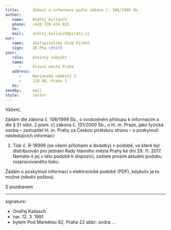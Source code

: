 ```yaml
---
title:      Žádost o informace podle zákona č. 106/1999 Sb.
author:
   name:    Ondřej Kallasch
   phone:   +420 720 474 822
   ds:      
   mail:    ondrej.kallasch@pirati.cz
our:
   name:    Zastupitelský klub Pirátů
   sign:    ZK Pha \#9470
your:
   role:    povinný subjekt
   name:    
      -     hlavní město Praha
   address:
      -     Mariánské náměstí 2
      -     110 00, Praha 1
   ds:      
sendby:     mail
style:      letter
---
```


Vážení,

žádám dle zákona č. 106/1999 Sb., o svobodném přístupu k informacím a dle § 51 odst. 2 písm. c) zákona č. 131/2000 Sb., o hl. m. Praze, jako fyzická osoba – zastupitel hl. m. Prahy za Českou pirátskou stranu – o poskytnutí následujících informací:

1. Tisk č. R-18999 (se všemi přílohami a dodatky) v podobě, ve které byl distribuován pro jednání Rady hlavního města Prahy ke dni 29. 11. 2017. Nemáte-li jej v této podobě k dispozici, zašlete prosím aktuální podobu rozpracovaného tisku. 

Žádám o poskytnutí informací v elektronické podobě (PDF), kdykoliv je to možné (nikoliv poštou). 

S pozdravem

---
signature:
  - Ondřej Kallasch
  - nar. 12. 3. 1991
  - bytem Pod Markétou 82, Praha 22
abbr:       ondra
...
